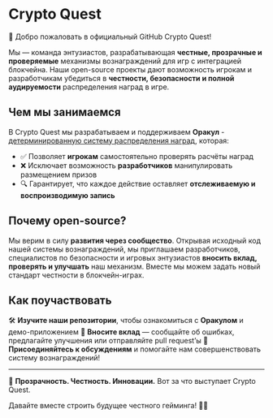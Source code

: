# Crypto Quest

🚀 Добро пожаловать в официальный GitHub Crypto Quest!

Мы — команда энтузиастов, разрабатывающая **честные, прозрачные и проверяемые** механизмы вознаграждений для игр с интеграцией блокчейна. Наши open-source проекты дают возможность игрокам и разработчикам убедиться в **честности, безопасности и полной аудируемости** распределения наград в игре.

## Чем мы занимаемся

В Crypto Quest мы разрабатываем и поддерживаем **Оракул** - [детерминированную систему распределения наград]((https://github.com/cqpbet/cqp-rewards)), которая:

- ✅ Позволяет **игрокам** самостоятельно проверять расчёты наград
- ❌ Исключает возможность **разработчиков** манипулировать размещением призов
- 🔍 Гарантирует, что каждое действие оставляет **отслеживаемую и воспроизводимую запись**

## Почему open-source?

Мы верим в силу **развития через сообщество**. Открывая исходный код нашей системы вознаграждений, мы приглашаем разработчиков, специалистов по безопасности и игровых энтузиастов **вносить вклад, проверять и улучшать** наш механизм. Вместе мы можем задать новый стандарт честности в блокчейн-играх.

## Как поучаствовать

🛠 **Изучите наши репозитории**, чтобы ознакомиться с **Оракулом** и демо-приложением
📌 **Вносите вклад** — сообщайте об ошибках, предлагайте улучшения или отправляйте pull request’ы
💬 **Присоединяйтесь к обсуждениям** и помогайте нам совершенствовать систему вознаграждений!

---

📜 **Прозрачность. Честность. Инновации.** Вот за что выступает Crypto Quest.

Давайте вместе строить будущее честного гейминга! 🚀💎
